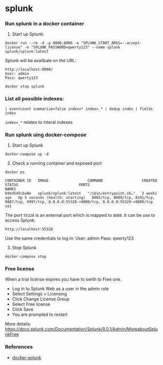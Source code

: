 # splunk

### Run splunk in a docker container

1. Start up Splunk:
```
docker run --rm -d -p 8000:8000 -e "SPLUNK_START_ARGS=--accept-license" -e "SPLUNK_PASSWORD=qwerty123" --name splunk splunk/splunk:latest
```
Splunk will be availbale on the URL:
```
http://localhost:8000/
User: admin
Pass: qwerty123
```
```
docker stop splunk
```
### List all possible indexes:
```
| eventcount summarize=false index=* index=_* | dedup index | fields index
```
`index=_*` relates to interal indexes

### Run splunk uing docker-compose
1. Start up Splunk
```
docker-compose up -d
```
2. Check a running container and exposed port
```
docker ps

CONTAINER ID   IMAGE                  COMMAND                  CREATED       STATUS                            PORTS                                                                                                NAMES
b9ed545cba8e   splunk/splunk:latest   "/sbin/entrypoint.sh…"   2 weeks ago   Up 5 seconds (health: starting)   8065/tcp, 8088/tcp, 8191/tcp, 9887/tcp, 9997/tcp, 0.0.0.0:55328->8000/tcp, 0.0.0.0:55329->8089/tcp   so1
```
The port `55328` is an external port which is mapped to `8080`.
It can be use to access Splunk:
```
http://localhost:55328
```
Use the same credentials to log in:
User: admin
Pass: qwerty123

3. Stop Splunk
```
docker-compose stop
```
### Free license
When a trial license expires you have to swith to Free one.

* Log in to Splunk Web as a user in the admin role
* Select Settings > Licensing
* Click Change License Group
* Select Free license
* Click Save
* You are prompted to restart

More details: https://docs.splunk.com/Documentation/Splunk/9.0.1/Admin/MoreaboutSplunkFree


### References
* [docker-splunk](https://splunk.github.io/docker-splunk/STORAGE_OPTIONS.html)

